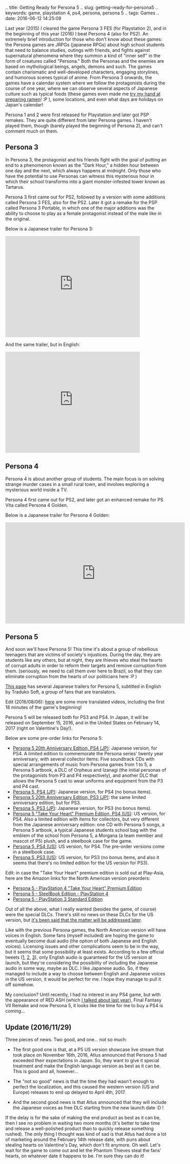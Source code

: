 .. title: Getting Ready for Persona 5
.. slug: getting-ready-for-persona5
.. keywords: game, playstation 4, ps4, persona, persona 5
.. tags: Games
.. date: 2016-06-12 14:25:09

Last year (2015) I cleared the game Persona 3 FES (for Playstation 2), and in the beginning of this year (2016) I beat Persona 4 (also for PS2). An extremely brief introduction for those who don't know about these games: the Persona games are JRPGs (japanese RPGs) about high school students that need to balance studies, outings with friends, and fights against supernatural phenomena where they summon a kind of "inner self" in the form of creatures called "Persona." Both the Personas and the enemies are based on mythological beings, angels, demons and such. The games contain charismatic and well-developed characters, engaging storylines, and humorous scenes typical of anime. From Persona 3 onwards, the games have a calendar system where we follow the protagonists during the course of one year, where we can observe several aspects of Japanese culture such as typical foods (these games even made me [try my hand at preparing ramen](/en/blog/p3-food-ramen)! :P ), some locations, and even what days are holidays on Japan's calendar! <!--more-->

Persona 1 and 2 were first released for Playstation and later got PSP remakes. They are quite different from later Persona games. I haven't played them, though (barely played the beginning of Persona 2), and can't comment much on them.

## Persona 3

In Persona 3, the protagonist and his friends fight with the goal of putting an end to a phenomenon known as the "Dark Hour," a hidden hour between one day and the next, which always happens at midnight. Only those who have the potential to use Personas can witness this mysterious hour in which their school transforms into a giant monster-infested tower known as Tartarus.

Persona 3 first came out for PS2, followed by a version with some additions called Persona 3 FES, also for the PS2. Later it got a remake for the PSP called Persona 3 Portable, in which one of the major additions was the ability to choose to play as a female protagonist instead of the male like in the original.

Below is a Japanese trailer for Persona 3:

<iframe width="420" height="315" src="https://www.youtube.com/embed/Ufm2ygOJC0w" frameborder="0" allowfullscreen></iframe>

And the same trailer, but in English:

<iframe width="420" height="315" src="https://www.youtube.com/embed/T85-Obx9iE8" frameborder="0" allowfullscreen></iframe>

## Persona 4

Persona 4 is about another group of students. The main focus is on solving strange murder cases in a small rural town, and involves exploring a mysterious world inside a TV.

Persona 4 first came out for PS2, and later got an enhanced remake for PS Vita called Persona 4 Golden.

Below is a Japanese trailer for Persona 4 Golden:

<iframe width="560" height="315" src="https://www.youtube.com/embed/SInPmYCTCI0" frameborder="0" allowfullscreen></iframe>

## Persona 5

And soon we'll have Persona 5! This time it's about a group of rebellious teenagers that are victims of society's injustices. During the day, they are students like any others, but at night, they are thieves who steal the hearts of corrupt adults in order to reform their targets and remove corruption from them. (seriously, we need to call them over here to Brazil, so that they can eliminate corruption from the hearts of our politicians here :P )

[This page][trailersubs] has several Japanese trailers for Persona 5, subtitled in English by Traduko Soft, a group of fans that are translators.

Edit (2016/08/06): [here][domisubs] are some more translated videos, including the first 18 minutes of the game's beginning!

Persona 5 will be released both for PS3 and PS4. In Japan, it will be released on September 15, 2016, and in the United States on February 14, 2017 (right on Valentine's Day!).

Below are some pre-order links for Persona 5:

- [Persona 5 20th Anniversary Edition, PS4 (JP)][p5pa-premium-jp]: Japanese version, for PS4. A limited edition to commemorate the Persona series' twenty year anniversary, with several collector items: Five soundtrack CDs with special arrangements of music from Persona games from 1 to 5, a Persona 5 artbook, a DLC of Orpheus and Izanagi (the initial personas of the protagonists from P3 and P4 respectively), and another DLC that allows the Persona 5 cast to wear uniforms and equipment from the P3 and P4 cast.
- [Persona 5, PS4 (JP)][p5pa-ps4-jp]: Japanese version, for PS4 (no bonus items).
- [Persona 5 20th Anniversary Edition, PS3 (JP)][p5pa-premium-ps3-jp]: the same limited anniversary edition, but for PS3.
- [Persona 5, PS3 (JP)][p5pa-ps3-jp]: Japanese version, for PS3 (no bonus items).
- [Persona 5 "Take Your Heart" Premium Edition, PS4 (US)][p5pa-premium-en]: US version, for PS4. Also a limited edition with items for collectors, but very different from the Japanese anniversary edition: one CD with Persona 5 songs, a Persona 5 artbook, a typical Japanese students school bag with the emblem of the school from Persona 5, a Morgana (a team member and mascot of P5) plush, and a steelbook case for the game.
- [Persona 5, PS4 (US)][p5pa-ps4-en]: US version, for PS4. The pre-order versions come in a steelbook case.
- [Persona 5, PS3 (US)][p5pa-ps3-en]: US version, for PS3 (no bonus items, and also it seems that there's no limited edition for the US version for PS3).

Edit: in case the "Take Your Heart" premium edition is sold out at Play-Asia, here are the Amazon links for the North American version preorders:

- <a  href="https://www.amazon.com/gp/product/B01GKHJPAC/ref=as_li_tl?ie=UTF8&camp=1789&creative=9325&creativeASIN=B01GKHJPAC&linkCode=undefined&tag=aiyumysites01-20&linkId=f79f1875f201696162336e6f511636a8">Persona 5 - PlayStation 4 "Take Your Heart" Premium Edition</a><img src="//ir-na.amazon-adsystem.com/e/ir?t=aiyumysites01-20&l=am2&o=1&a=B01GKHJPAC" width="1" height="1" border="0" alt="" style="border:none !important; margin:0px !important;" />
- <a  href="https://www.amazon.com/gp/product/B01GKHJPG6/ref=as_li_tl?ie=UTF8&camp=1789&creative=9325&creativeASIN=B01GKHJPG6&linkCode=undefined&tag=aiyumysites01-20&linkId=18ec9fe57e620bbc659b9671aa80aea8">Persona 5 - SteelBook Edition - PlayStation 4</a><img src="//ir-na.amazon-adsystem.com/e/ir?t=aiyumysites01-20&l=am2&o=1&a=B01GKHJPG6" width="1" height="1" border="0" alt="" style="border:none !important; margin:0px !important;" />
- <a  href="https://www.amazon.com/gp/product/B01GKHJP4I/ref=as_li_tl?ie=UTF8&camp=1789&creative=9325&creativeASIN=B01GKHJP4I&linkCode=undefined&tag=aiyumysites01-20&linkId=fff6e5fc182e792cceb80b2f183af6a3">Persona 5 - PlayStation 3 Standard Edition</a><img src="//ir-na.amazon-adsystem.com/e/ir?t=aiyumysites01-20&l=am2&o=1&a=B01GKHJP4I" width="1" height="1" border="0" alt="" style="border:none !important; margin:0px !important;" />

Out of all the above, what I really wanted (besides the game, of course) were the special DLCs. There's still no news on these DLCs for the US version, but [it's been said that the matter will be addressed later][dlctweet].

Like with the previous Persona games, the North American version will have voices in English. Some fans (myself included) are hoping the game to eventually become dual audio (the option of both Japanese and English voices). Licensing issues and other complications seem to be in the way, but it seems that some possibility at least exists. According to a few official tweets ([1], [2], [3]), only English audio is guaranteed for the US version at launch, but they're considering the possibility of including the Japanese audio in some way, maybe as DLC. I like Japanese audio. So, if they managed to include a way to choose between English and Japanese voices in the US version, it would be perfect for me. I hope they manage to pull it off somehow.

My conclusion? Until recently, I had no interest in any PS4 game, but with the appearance of RED ASH (which [I talked about last year](/en/blog/in-the-mood-to-redash)), Final Fantasy VII Remake and now Persona 5, it looks like the time for me to buy a PS4 is coming...

## Update (2016/11/29)

Three pieces of news. Two good, and one... not so much:

* The first good one is that, at a P5 US version showcase live stream that took place on November 16th, 2016, Atlus announced that Persona 5 had exceeded their expectations in Japan. So, they want to give it special treatment and make the English language version as best as it can be. This is good and all, however...

* The "not so good" news is that the time they had wasn't enough to perfect the localization, and this caused the western version (US and Europe) releases to end up delayed to April 4th, 2017.

* And the second good news is that Atlus announced that they will include the Japanese voices as free DLC starting from the new launch date :D !

If the delay is for the sake of making the end product as best as it can be, then I see no problem in waiting two more months (it's better to take time and release a well-polished product than to quickly release something rushed). The only thing I thought was kind of sad is that Atlus had done a lot of marketing around the February 14th release date, with puns about stealing hearts on Valentine's Day, which don't fit anymore. Oh well. Let's wait for the game to come out and let the Phantom Thieves steal the fans' hearts, on whatever date it happens to be. I'm sure they can do it!

[trailersubs]: http://fanlations.tradukosoft.com/persona-5-media-fansub-collection/
[domisubs]: https://www.youtube.com/playlist?list=PLwKo1oxh64Pd1HNvRr8rkYe9VsKUGkURc
[p5pa-premium-jp]: https://www.play-asia.com/persona-5-20th-anniversary-edition/13/70a527?tagid=199487
[p5pa-premium-en]: https://www.play-asia.com/persona-5-take-your-heart-premium-edition/13/70a8nr?tagid=199487
[p5pa-ps4-jp]: http://www.play-asia.com/persona-5/13/7084u5?tagid=199487
[p5pa-premium-ps3-jp]: http://www.play-asia.com/persona-5-20th-anniversary-edition/13/70a529?tagid=199487
[p5pa-ps3-jp]: http://www.play-asia.com/persona-5/13/707bbx?tagid=199487
[p5pa-ps4-en]: http://www.play-asia.com/persona-5/13/708fgb?tagid=199487
[p5pa-ps3-en]: http://www.play-asia.com/persona-5/13/707jz7?tagid=199487
[dlctweet]: https://twitter.com/JohnLHardin/status/740210670851919877
[1]: https://twitter.com/JohnLHardin/status/740237561658937346?p=v
[2]: https://twitter.com/JohnLHardin/status/740237788650446849?p=v
[3]: https://twitter.com/JohnLHardin/status/740237918162190336?p=v

